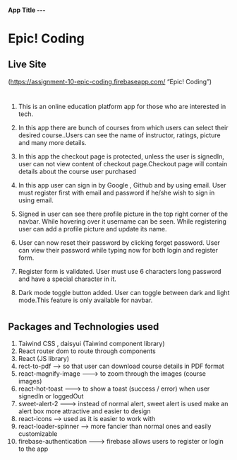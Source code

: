 #### App Title ---

# Epic! Coding

## Live Site

(https://assignment-10-epic-coding.firebaseapp.com/ “Epic! Coding”)

#

1. This is an online education platform app for those who are interested in tech.

2. In this app there are bunch of courses from which users can select their desired course..Users can see the name of instructor, ratings, picture and many more details.

3. In this app the checkout page is protected, unless the user is signedIn, user can not view content of checkout page.Checkout page will contain details about the course user purchased

4. In this app user can sign in by Google , Github and by using email. User must register first with email and password if he/she wish to sign in using email.

5. Signed in user can see there profile picture in the top right corner of the navbar. While hovering over it username can be seen. While registering user can add a profile picture and update its name.

6. User can now reset their password by clicking forget password. User can view their password while typing now for both login and register form.

7. Register form is validated. User must use 6 characters long password and have a special character in it.

8. Dark mode toggle button added. User can toggle between dark and light mode.This feature is only available for navbar.

#

## Packages and Technologies used

1. Taiwind CSS , daisyui (Taiwind component library)
2. React router dom to route through components
3. React (JS library)
4. rect-to-pdf --> so that user can download course details in PDF format
5. react-magnify-image ---> to zoom through the images (course images)
6. react-hot-toast ---> to show a toast (success / error) when user signedIn or loggedOut
7. sweet-alert-2 ---> instead of normal alert, sweet alert is used make an alert box more attractive and easier to design
8. react-icons --> used as it is easier to work with
9. react-loader-spinner --> more fancier than normal ones and easily customizable
10. firebase-authentication ---> firebase allows users to register or login to the app
